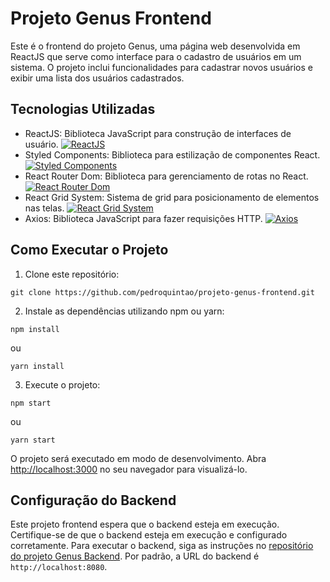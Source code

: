 # Projeto Genus Frontend

Este é o frontend do projeto Genus, uma página web desenvolvida em ReactJS que serve como interface para o cadastro de usuários em um sistema. O projeto inclui funcionalidades para cadastrar novos usuários e exibir uma lista dos usuários cadastrados.

## Tecnologias Utilizadas

- ReactJS: Biblioteca JavaScript para construção de interfaces de usuário.
  [![ReactJS](https://img.shields.io/badge/ReactJS-^18.3.1-blue.svg)](https://reactjs.org/)
- Styled Components: Biblioteca para estilização de componentes React.
  [![Styled Components](https://img.shields.io/badge/Styled%20Components-^6.1.10-orange.svg)](https://styled-components.com/)
- React Router Dom: Biblioteca para gerenciamento de rotas no React.
  [![React Router Dom](https://img.shields.io/badge/React%20Router%20Dom-^6.23.1-green.svg)](https://reactrouter.com/)
- React Grid System: Sistema de grid para posicionamento de elementos nas telas.
  [![React Grid System](https://img.shields.io/badge/React%20Grid%20System-^8.2.0-red.svg)](https://github.com/sealninja/react-grid-system)
- Axios: Biblioteca JavaScript para fazer requisições HTTP.
  [![Axios](https://img.shields.io/badge/Axios-^1.6.8-yellow.svg)](https://axios-http.com/)

## Como Executar o Projeto

1. Clone este repositório:

```
git clone https://github.com/pedroquintao/projeto-genus-frontend.git
```

2. Instale as dependências utilizando npm ou yarn:

```
npm install
```
  ou
```
yarn install
```

3. Execute o projeto:

```
npm start
```
  ou
```
yarn start
```

O projeto será executado em modo de desenvolvimento. Abra [http://localhost:3000](http://localhost:3000) no seu navegador para visualizá-lo.

## Configuração do Backend

Este projeto frontend espera que o backend esteja em execução. Certifique-se de que o backend esteja em execução e configurado corretamente. Para executar o backend, siga as instruções no [repositório do projeto Genus Backend](https://github.com/pedroquintao/projeto-genus-backend). Por padrão, a URL do backend é `http://localhost:8080`.

